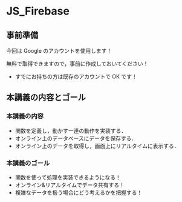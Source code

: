 # JS_Firebase

## 事前準備

今回は Google のアカウントを使用します！

無料で取得できますので，事前に作成しておいてください！

- すでにお持ちの方は既存のアカウントで OK です！

## 本講義の内容とゴール

### 本講義の内容

- 関数を定義し，動かす一連の動作を実装する．
- オンライン上のデータベースにデータを保存する．
- オンライン上のデータを取得し，画面上にリアルタイムに表示する．

### 本講義のゴール

- 関数を使って処理を実装できるようになる！
- オンライン&リアルタイムでデータ共有する！
- 複雑なデータを扱う場合にどう考えるかを把握する！
